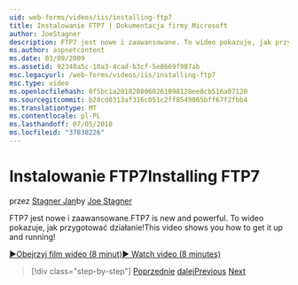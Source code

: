 ```yaml
---
uid: web-forms/videos/iis/installing-ftp7
title: Instalowanie FTP7 | Dokumentacja firmy Microsoft
author: JoeStagner
description: FTP7 jest nowe i zaawansowane. To wideo pokazuje, jak przygotować działanie!
ms.author: aspnetcontent
ms.date: 03/09/2009
ms.assetid: 92348a5c-10a3-4cad-b3cf-5e8669f987ab
msc.legacyurl: /web-forms/videos/iis/installing-ftp7
msc.type: video
ms.openlocfilehash: 0f5bc1a2018208060261098128ee8cb516a07120
ms.sourcegitcommit: b28cd0313af316c051c2ff8549865bff67f2fbb4
ms.translationtype: MT
ms.contentlocale: pl-PL
ms.lasthandoff: 07/05/2018
ms.locfileid: "37838226"
---
```

<a name="installing-ftp7"></a><span data-ttu-id="0b540-104">Instalowanie FTP7</span><span class="sxs-lookup"><span data-stu-id="0b540-104">Installing FTP7</span></span>
====================
<span data-ttu-id="0b540-105">przez [Stagner Jan](https://github.com/JoeStagner)</span><span class="sxs-lookup"><span data-stu-id="0b540-105">by [Joe Stagner](https://github.com/JoeStagner)</span></span>

<span data-ttu-id="0b540-106">FTP7 jest nowe i zaawansowane.</span><span class="sxs-lookup"><span data-stu-id="0b540-106">FTP7 is new and powerful.</span></span> <span data-ttu-id="0b540-107">To wideo pokazuje, jak przygotować działanie!</span><span class="sxs-lookup"><span data-stu-id="0b540-107">This video shows you how to get it up and running!</span></span>

[<span data-ttu-id="0b540-108">&#9654;Obejrzyj film wideo (8 minut)</span><span class="sxs-lookup"><span data-stu-id="0b540-108">&#9654; Watch video (8 minutes)</span></span>](https://channel9.msdn.com/Blogs/ASP-NET-Site-Videos/installing-ftp7)

> [!div class="step-by-step"]
> <span data-ttu-id="0b540-109">[Poprzednie](creating-a-site-with-iis7-manager.md)
> [dalej](bit-rate-throttling.md)</span><span class="sxs-lookup"><span data-stu-id="0b540-109">[Previous](creating-a-site-with-iis7-manager.md)
[Next](bit-rate-throttling.md)</span></span>
